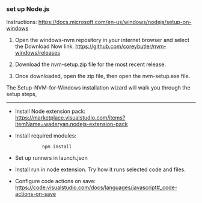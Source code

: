 ### set up Node.js

Instructions:
https://docs.microsoft.com/en-us/windows/nodejs/setup-on-windows

1. Open the windows-nvm repository in your internet browser and select the Download Now link.
   https://github.com/coreybutler/nvm-windows/releases

2. Download the nvm-setup.zip file for the most recent release.

3. Once downloaded, open the zip file, then open the nvm-setup.exe file.

The Setup-NVM-for-Windows installation wizard will walk you through the setup steps,

--------------------

* Install Node extension pack: https://marketplace.visualstudio.com/items?itemName=waderyan.nodejs-extension-pack

* Install required modules:

				npm install

* Set up runners in launch.json

* Install run in node extension. Try how it runs selected code and files.

* Configure code actions on save: https://code.visualstudio.com/docs/languages/javascript#_code-actions-on-save
